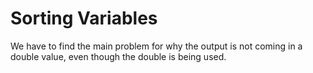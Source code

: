 # Sorting Variables

We have to find the main problem for why the output is not
coming in a double value, even though the double is being
used.
